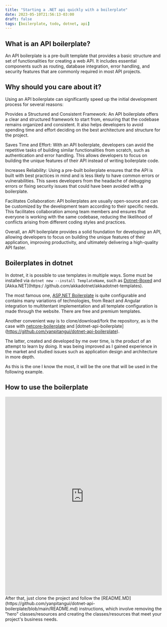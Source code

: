 ```yaml
---
title: "Starting a .NET api quickly with a boilerplate"
date: 2023-05-10T21:56:13-03:00
draft: false
tags: [boilerplate, todo, dotnet, api]
---
```


## What is an API boilerplate?

An API boilerplate is a pre-built template that provides a basic structure and set of functionalities for creating a web API. It includes essential components such as routing, database integration, error handling, and security features that are commonly required in most API projects.

## Why should you care about it?
Using an API boilerplate can significantly speed up the initial development process for several reasons:

Provides a Structured and Consistent Framework: An API boilerplate offers a clear and structured framework to start from, ensuring that the codebase remains organized and consistent. It also helps developers to avoid spending time and effort deciding on the best architecture and structure for the project.

Saves Time and Effort: With an API boilerplate, developers can avoid the repetitive tasks of building similar functionalities from scratch, such as authentication and error handling. This allows developers to focus on building the unique features of their API instead of writing boilerplate code.

Increases Reliability: Using a pre-built boilerplate ensures that the API is built with best practices in mind and is less likely to have common errors or vulnerabilities. This saves developers from the headache of debugging errors or fixing security issues that could have been avoided with a boilerplate.

Facilitates Collaboration: API boilerplates are usually open-source and can be customized by the development team according to their specific needs. This facilitates collaboration among team members and ensures that everyone is working with the same codebase, reducing the likelihood of conflicts arising from different coding styles and practices.

Overall, an API boilerplate provides a solid foundation for developing an API, allowing developers to focus on building the unique features of their application, improving productivity, and ultimately delivering a high-quality API faster.

## Boilerplates in dotnet
In dotnet, it is possible to use templates in multiple ways.
Some must be installed via ```dotnet new --install TemplateName```, such as [Dotnet-Boxed](https://github.com/Dotnet-Boxed/Templates) and [Akka.NET](https:/ /github.com/akkadotnet/akkadotnet-templates).

The most famous one, [ASP.NET Boilerplate](https://github.com/aspnetboilerplate/aspnetboilerplate) is quite configurable and contains many variations of technologies, from React and Angular integration to multitentant implementation and all template configuration is made through the website. There are free and premium templates.

Another convenient way is to clone/download/fork the repository, as is the case with [netcore-boilerplate](https://github.com/lkurzyniec/netcore-boilerplate) and [dotnet-api-boilerplate] (https://github.com/yanpitangui/dotnet-api-boilerplate).

The latter, created and developed by me over time, is the product of an attempt to learn by doing.
It was being improved as I gained experience in the market and studied issues such as application design and architecture in more depth.

As this is the one I know the most, it will be the one that will be used in the following example.

## How to use the boilerplate
<iframe src="https://scribehow.com/embed/Creating_a_repository_from_a_template__wtmg_1aXTOGPcsDWvtplRg?skipIntro=true" width="100%" height="640" allowfullscreen frameborder="0"></iframe>
After that, just clone the project and follow the [README.MD](https://github.com/yanpitangui/dotnet-api-boilerplate/blob/main/README.md) instructions, which involve removing the "hero" classes/resources and creating the classes/resources that meet your project's business needs.